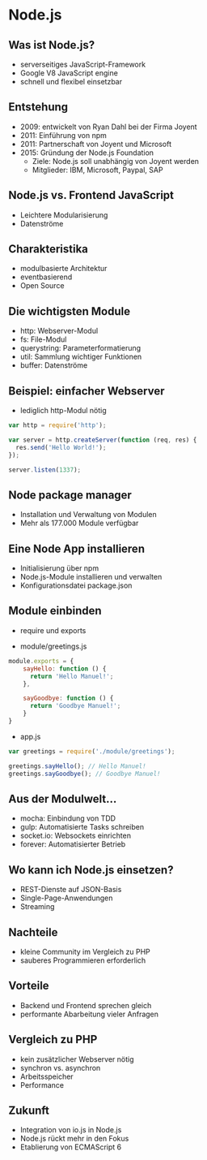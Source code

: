 # Node.js

## Was ist Node.js?
* serverseitiges JavaScript-Framework
* Google V8 JavaScript engine
* schnell und flexibel einsetzbar

## Entstehung
* 2009: entwickelt von Ryan Dahl bei der Firma Joyent
* 2011: Einführung von npm
* 2011: Partnerschaft von Joyent und Microsoft
* 2015: Gründung der Node.js Foundation
  * Ziele: Node.js soll unabhängig von Joyent werden
  * Mitglieder: IBM, Microsoft, Paypal, SAP

## Node.js vs. Frontend JavaScript
* Leichtere Modularisierung
* Datenströme

## Charakteristika
* modulbasierte Architektur
* eventbasierend
* Open Source

## Die wichtigsten Module
* http: Webserver-Modul
* fs: File-Modul
* querystring: Parameterformatierung
* util: Sammlung wichtiger Funktionen
* buffer: Datenströme

## Beispiel: einfacher Webserver
* lediglich http-Modul nötig

```javascript
var http = require('http');

var server = http.createServer(function (req, res) {
  res.send('Hello World!');
});

server.listen(1337);
```

## Node package manager
* Installation und Verwaltung von Modulen
* Mehr als 177.000 Module verfügbar


## Eine Node App installieren
* Initialisierung über npm
* Node.js-Module installieren und verwalten
* Konfigurationsdatei package.json

## Module einbinden
* require und exports

* module/greetings.js
```javascript
module.exports = {
    sayHello: function () {
      return 'Hello Manuel!';
    },

    sayGoodbye: function () {
      return 'Goodbye Manuel!';
    }
}
```

* app.js
```javascript
var greetings = require('./module/greetings');

greetings.sayHello(); // Hello Manuel!
greetings.sayGoodbye(); // Goodbye Manuel!
```

## Aus der Modulwelt...
* mocha: Einbindung von TDD
* gulp: Automatisierte Tasks schreiben
* socket.io: Websockets einrichten
* forever: Automatisierter Betrieb

## Wo kann ich Node.js einsetzen?
* REST-Dienste auf JSON-Basis
* Single-Page-Anwendungen
* Streaming

## Nachteile
* kleine Community im Vergleich zu PHP
* sauberes Programmieren erforderlich

## Vorteile
* Backend und Frontend sprechen gleich
* performante Abarbeitung vieler Anfragen

## Vergleich zu PHP
* kein zusätzlicher Webserver nötig
* synchron vs. asynchron
* Arbeitsspeicher
* Performance

## Zukunft
* Integration von io.js in Node.js
* Node.js rückt mehr in den Fokus
* Etablierung von ECMAScript 6

